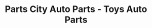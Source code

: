 ---
title: "Parts City Auto Parts - Toys Auto Parts"
url: /huntingburg/parts-city-auto-parts-toys-auto-parts/
shop: Autoteile
---